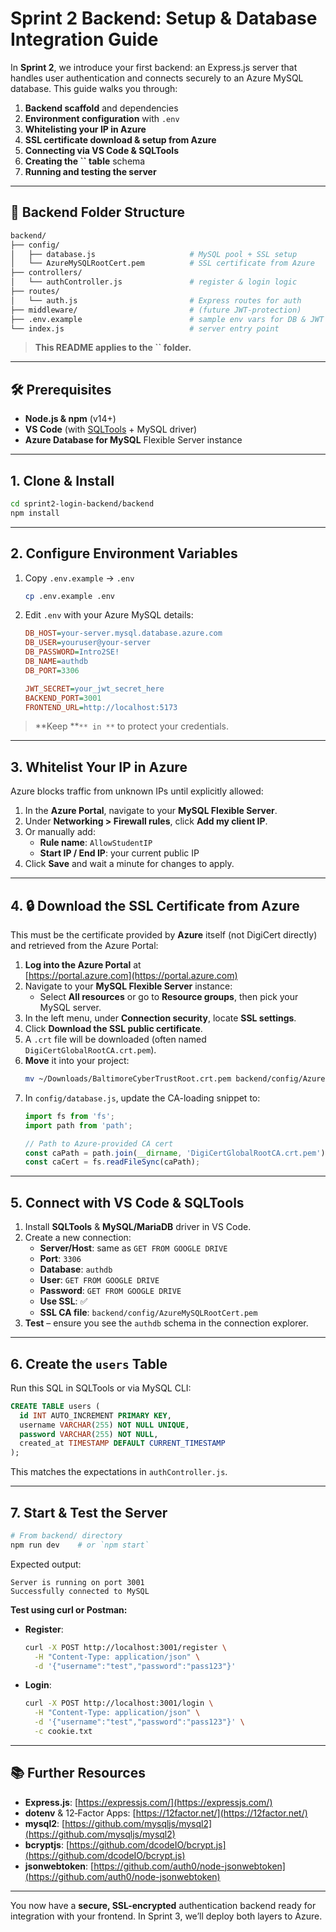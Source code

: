 # Sprint 2 Backend: Setup & Database Integration Guide

In **Sprint 2**, we introduce your first backend: an Express.js server that handles user authentication and connects securely to an Azure MySQL database. This guide walks you through:

1. **Backend scaffold** and dependencies
2. **Environment configuration** with `.env`
3. **Whitelisting your IP in Azure**
4. **SSL certificate download & setup from Azure**
5. **Connecting via VS Code & SQLTools**
6. **Creating the **``** table** schema
7. **Running and testing the server**

---

## 📂 Backend Folder Structure

```bash
backend/
├── config/
│   ├── database.js                     # MySQL pool + SSL setup
│   └── AzureMySQLRootCert.pem          # SSL certificate from Azure
├── controllers/
│   └── authController.js               # register & login logic
├── routes/
│   └── auth.js                         # Express routes for auth
├── middleware/                         # (future JWT-protection)
├── .env.example                        # sample env vars for DB & JWT
└── index.js                            # server entry point
```

> **This README applies to the **``** folder.**

---

## 🛠 Prerequisites

- **Node.js & npm** (v14+)
- **VS Code** (with [SQLTools](https://marketplace.visualstudio.com/items?itemName=mtxr.sqltools) + MySQL driver)
- **Azure Database for MySQL** Flexible Server instance

---

## 1. Clone & Install

```bash
cd sprint2-login-backend/backend
npm install
```

---

## 2. Configure Environment Variables

1. Copy `.env.example` → `.env`
   ```bash
   cp .env.example .env
   ```
2. Edit `.env` with your Azure MySQL details:
   ```ini
   DB_HOST=your-server.mysql.database.azure.com
   DB_USER=youruser@your-server
   DB_PASSWORD=Intro2SE!
   DB_NAME=authdb
   DB_PORT=3306

   JWT_SECRET=your_jwt_secret_here
   BACKEND_PORT=3001
   FRONTEND_URL=http://localhost:5173
   ```

> **Keep **``** in **`` to protect your credentials.

---

## 3. Whitelist Your IP in Azure

Azure blocks traffic from unknown IPs until explicitly allowed:

1. In the **Azure Portal**, navigate to your **MySQL Flexible Server**.
2. Under **Networking > Firewall rules**, click **Add my client IP**.
3. Or manually add:
   - **Rule name**: `AllowStudentIP`
   - **Start IP / End IP**: your current public IP
4. Click **Save** and wait a minute for changes to apply.

---

## 4. 🔒 Download the SSL Certificate from Azure

This must be the certificate provided by **Azure** itself (not DigiCert directly) and retrieved from the Azure Portal:

1. **Log into the Azure Portal** at\
   [https://portal.azure.com](https://portal.azure.com)
2. Navigate to your **MySQL Flexible Server** instance:
   - Select **All resources** or go to **Resource groups**, then pick your MySQL server.
3. In the left menu, under **Connection security**, locate **SSL settings**.
4. Click **Download the SSL public certificate**.
5. A `.crt` file will be downloaded (often named `DigiCertGlobalRootCA.crt.pem`).
6. **Move** it into your project:
   ```bash
   mv ~/Downloads/BaltimoreCyberTrustRoot.crt.pem backend/config/AzureMySQLRootCert.pem
   ```
7. In `config/database.js`, update the CA-loading snippet to:
   ```js
   import fs from 'fs';
   import path from 'path';

   // Path to Azure-provided CA cert
   const caPath = path.join(__dirname, 'DigiCertGlobalRootCA.crt.pem');
   const caCert = fs.readFileSync(caPath);
   ```

---

## 5. Connect with VS Code & SQLTools

1. Install **SQLTools** & **MySQL/MariaDB** driver in VS Code.
2. Create a new connection:
   - **Server/Host**: same as `GET FROM GOOGLE DRIVE`
   - **Port**: `3306`
   - **Database**: `authdb`
   - **User**: `GET FROM GOOGLE DRIVE`
   - **Password**: `GET FROM GOOGLE DRIVE`
   - **Use SSL**: ✅
   - **SSL CA file**: `backend/config/AzureMySQLRootCert.pem`
3. **Test** – ensure you see the `authdb` schema in the connection explorer.

---

## 6. Create the `users` Table

Run this SQL in SQLTools or via MySQL CLI:

```sql
CREATE TABLE users (
  id INT AUTO_INCREMENT PRIMARY KEY,
  username VARCHAR(255) NOT NULL UNIQUE,
  password VARCHAR(255) NOT NULL,
  created_at TIMESTAMP DEFAULT CURRENT_TIMESTAMP
);
```

This matches the expectations in `authController.js`.

---

## 7. Start & Test the Server

```bash
# From backend/ directory
npm run dev    # or `npm start`
```

Expected output:

```
Server is running on port 3001
Successfully connected to MySQL
```

**Test using curl or Postman:**

- **Register**:

  ```bash
  curl -X POST http://localhost:3001/register \
    -H "Content-Type: application/json" \
    -d '{"username":"test","password":"pass123"}'
  ```

- **Login**:

  ```bash
  curl -X POST http://localhost:3001/login \
    -H "Content-Type: application/json" \
    -d '{"username":"test","password":"pass123"}' \
    -c cookie.txt
  ```

---

## 📚 Further Resources

- **Express.js**: [https://expressjs.com/](https://expressjs.com/)
- **dotenv** & 12‑Factor Apps: [https://12factor.net/](https://12factor.net/)
- **mysql2**: [https://github.com/mysqljs/mysql2](https://github.com/mysqljs/mysql2)
- **bcryptjs**: [https://github.com/dcodeIO/bcrypt.js](https://github.com/dcodeIO/bcrypt.js)
- **jsonwebtoken**: [https://github.com/auth0/node-jsonwebtoken](https://github.com/auth0/node-jsonwebtoken)

---

You now have a **secure, SSL-encrypted** authentication backend ready for integration with your frontend. In Sprint 3, we’ll deploy both layers to Azure.

